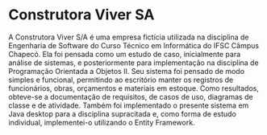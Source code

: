 # Construtora Viver SA

A Construtora Viver S/A é uma empresa fictícia utilizada na disciplina de Engenharia de Software do Curso Técnico em Informática do IFSC Câmpus Chapecó. Ela foi pensada como um estudo de caso, inicialmente para análise de sistemas, e posteriormente para implementação na disciplina de Programação Orientada a Objetos II. Seu sistema foi pensado de modo simples e funcional, permitindo ao escritório manter os registros de funcionários, obras, orçamentos e materiais em estoque. Como resultados, obteve-se a documentação de requisitos, de casos de uso, diagramas de classe e de atividade. Também foi implementado o presente sistema em Java desktop para a disciplina supracitada e, como forma de estudo individual, implementei-o utilizando o Entity Framework.
